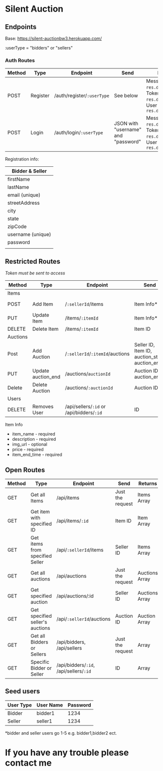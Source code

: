 # Silent Auction

## Endpoints

Base: https://silent-auctionbw3.herokuapp.com/

:userType = "bidders" or "sellers"

### Auth Routes

| Method | Type     | Endpoint                   | Send                                | Returns                                                                               |
| ------ | -------- | -------------------------- | ----------------------------------- | ------------------------------------------------------------------------------------- |
| POST   | Register | /auth/register/`:userType` | See below                           | Message: `res.data.message`, Token: `res.data.token`, User object: `res.data.newUser` |
| POST   | Login    | /auth/login/`:userType`    | JSON with "username" and "password" | Message: `res.data.message`, Token: `res.data.token`, User object: `res.data.user`    |

Registration info:

| Bidder & Seller   |
| ----------------- |
| firstName         |
| lastName          |
| email (unique)    |
| streetAddress     |
| city              |
| state             |
| zipCode           |
| username (unique) |
| password          |
|                   |

## Restricted Routes

*Token must be sent to access*

| Method   | Type               | Endpoint                                 | Send                                           | Returns                    |
| -------- | ------------------ | ---------------------------------------- | ---------------------------------------------- | -------------------------- |
| Items    |                    |                                          |                                                |                            |
| POST     | Add Item           | /`:sellerId`/items                       | Item Info*                                     | Message, Item object       |
| PUT      | Update Item        | /items/`:itemId`                         | Item Info*                                     | Message, Item object       |
| DELETE   | Delete Item        | /items/`:itemId`                         | Item ID                                        | Message                    |
| Auctions |                    |                                          |                                                |                            |
| Post     | Add Auction        | /`:sellerId`/`:itemId`/auctions          | Seller ID, Item ID, auction_start, auction_end | message, newAuction object |
| PUT      | Update auction_end | /auctions/`auctionId`                    | Auction ID, auction_end                        | Message                    |
| Delete   | Delete Auction     | /auctions/`:auctionId`                   | Auction ID                                     | Message                    |
| Users    |                    |                                          |                                                |                            |
| DELETE   | Removes User       | /api/sellers/`:id` or /api/bidders/`:id` | ID                                             | Message                    |

Item Info

- item_name - required
- description - required
- img_url - optional
- price - required
- item_end_time - required

## Open Routes

| Method | Type                            | Endpoint                               | Send             | Returns        |
| ------ | ------------------------------- | -------------------------------------- | ---------------- | -------------- |
| GET    | Get all Items                   | /api/items                             | Just the request | Items Array    |
| GET    | Get item with specified ID      | /api/items/`:id`                       | Item ID          | Item Array     |
| GET    | Get items from specified Seller | /api/`:sellerId`/items                 | Seller ID        | Items Array    |
| GET    | Get all auctions                | /api/auctions                          | Just the request | Auctions Array |
| GET    | Get specified auction           | /api/auctions/:id                      | Seller ID        | Auctions Array |
| GET    | Get specified seller's auctions | /api/`:sellerId`/auctions              | Auction ID       | Auction Array  |
| GET    | Get all Bidders or Sellers      | /api/bidders, /api/sellers             | Just the request | Array          |
| GET    | Specific Bidder or Seller       | /api/bidders/`:id`, /api/sellers/`:id` | ID               | Array          |

## Seed users

| User Type | User Name | Password |
|--------------|----------------|----------|
| Bidder | bidder1 | 1234 |
| Seller | seller1 | 1234 |

*bidder and seller users go 1-5 e.g. bidder1,bidder2 ect.

# If you have any trouble please contact me